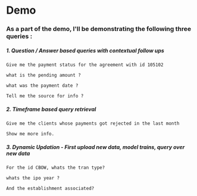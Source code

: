 # Demo 

### As a part of the demo, I'll be demonstrating the following three queries :

##### 1. Question / Answer based queries with contextual follow ups
```
Give me the payment status for the agreement with id 105102

what is the pending amount ? 

what was the payment date ?

Tell me the source for info ?
```

##### 2. Timeframe based query retrieval
```
Give me the clients whose payments got rejected in the last month

Show me more info.
```

##### 3. Dynamic Updation - First upload new data, model trains, query over new data
```
For the id CBOW, whats the tran type?

whats the ipo year ?

And the establishment associated?
```
